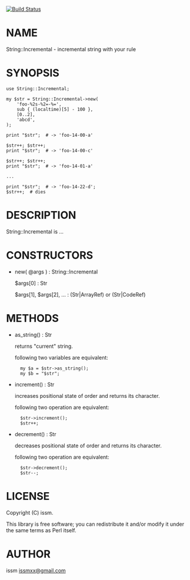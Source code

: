 [![Build Status](https://travis-ci.org/issm/p5-String-Incremental.png?branch=master)](https://travis-ci.org/issm/p5-String-Incremental)
# NAME

String::Incremental - incremental string with your rule

# SYNOPSIS

    use String::Incremental;

    my $str = String::Incremental->new(
        'foo-%2s-%2=-%=',
        sub { (localtime)[5] - 100 },
        [0..2],
        'abcd',
    );

    print "$str";  # -> 'foo-14-00-a'

    $str++; $str++;
    print "$str";  # -> 'foo-14-00-c'

    $str++; $str++;
    print "$str";  # -> 'foo-14-01-a'

    ...

    print "$str";  # -> 'foo-14-22-d';
    $str++;  # dies

# DESCRIPTION

String::Incremental is ...

# CONSTRUCTORS

- new( @args ) : String::Incremental

    $args\[0\] : Str

    $args\[1\], $args\[2\], ... : (Str|ArrayRef) or (Str|CodeRef)

# METHODS

- as\_string() : Str

    returns "current" string.

    following two variables are equivalent:

        my $a = $str->as_string();
        my $b = "$str";

- increment() : Str

    increases positional state of order and returns its character.

    following two operation are equivalent:

        $str->increment();
        $str++;

- decrement() : Str

    decreases positional state of order and returns its character.

    following two operation are equivalent:

        $str->decrement();
        $str--;

# LICENSE

Copyright (C) issm.

This library is free software; you can redistribute it and/or modify
it under the same terms as Perl itself.

# AUTHOR

issm <issmxx@gmail.com>

